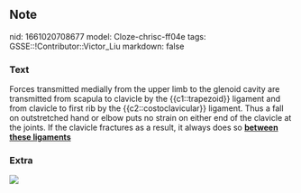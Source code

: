 ## Note
nid: 1661020708677
model: Cloze-chrisc-ff04e
tags: GSSE::!Contributor::Victor_Liu
markdown: false

### Text
<div>
  Forces transmitted medially from the upper limb to the glenoid
  cavity are transmitted from scapula to clavicle by the
  {{c1::trapezoid}} ligament and from clavicle to first rib by the
  {{c2::costoclavicular}} ligament. Thus a fall on outstretched
  hand or elbow puts no strain on either end of the clavicle at the
  joints. If the clavicle fractures as a result, it always does so
  <b><u>between these ligaments</u></b>
</div>

### Extra
<img src="ACJointSeperation-pic2.png">
